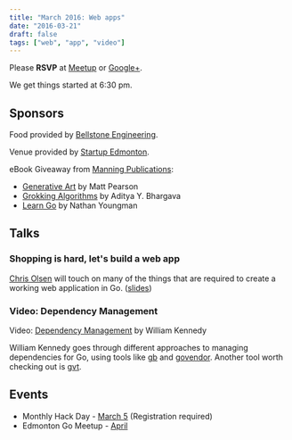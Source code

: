 ```yaml
---
title: "March 2016: Web apps"
date: "2016-03-21"
draft: false
tags: ["web", "app", "video"]
---
```

Please **RSVP** at [Meetup](https://www.meetup.com/startupedmonton/events/227020698/) or [Google+](https://plus.google.com/events/ctdcmsu8qeg3mmnajdl6j7vdns8?authkey=CJG1wvLprYz7qwE).

We get things started at 6:30 pm.

## Sponsors

Food provided by [Bellstone Engineering](https://bellstone.ca/).

Venue provided by [Startup Edmonton](https://www.startupedmonton.com/).

eBook Giveaway from [Manning Publications](https://manning.com/):

- [Generative Art](https://www.manning.com/books/generative-art) by Matt Pearson
- [Grokking Algorithms](https://www.manning.com/books/grokking-algorithms) by Aditya Y. Bhargava
- [Learn Go](https://www.manning.com/books/learn-go) by Nathan Youngman

## Talks

### Shopping is hard, let's build a web app

[Chris Olsen](https://github.com/chrisolsen) will touch on many of the things that are required to create a working web application in Go. ([slides](https://talks.godoc.org/github.com/edmontongo/presentations/2016-03/Shopping%20is%20Hard/go__shopping-is-hard.slide))

### Video: Dependency Management

Video: [Dependency Management](https://www.youtube.com/watch?v=CdhucJShJU8) by William Kennedy

William Kennedy goes through different approaches to managing dependencies for Go, using tools like [gb](https://getgb.io/) and [govendor](https://github.com/kardianos/govendor). Another tool worth checking out is [gvt](https://github.com/FiloSottile/gvt).

## Events

- Monthly Hack Day - [March 5](https://www.meetup.com/startupedmonton/events/228651865/) (Registration required)
- Edmonton Go Meetup - [April](/meetup/2016-04/)
